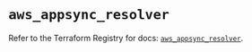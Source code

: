 # `aws_appsync_resolver`

Refer to the Terraform Registry for docs: [`aws_appsync_resolver`](https://registry.terraform.io/providers/hashicorp/aws/5.41.0/docs/resources/appsync_resolver).
